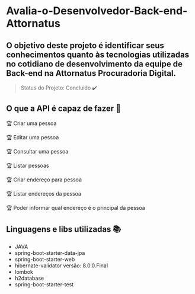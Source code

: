 # Avalia-o-Desenvolvedor-Back-end-Attornatus
## O objetivo deste projeto é identificar seus conhecimentos quanto às tecnologias utilizadas no cotidiano de desenvolvimento da equipe de Back-end na Attornatus Procuradoria Digital.

> Status do Projeto: Concluido :heavy_check_mark:

## O que a API é capaz de fazer :checkered_flag:

:trophy: Criar uma pessoa

:trophy: Editar uma pessoa

:trophy: Consultar uma pessoa

:trophy: Listar pessoas

:trophy: Criar endereço para pessoa

:trophy: Listar endereços da pessoa

:trophy: Poder informar qual endereço é o principal da pessoa

## Linguagens e libs utilizadas :books:

- JAVA 
- spring-boot-starter-data-jpa
- spring-boot-starter-web
- hibernate-validator versão: 8.0.0.Final
- lombok
- h2database
- spring-boot-starter-test
